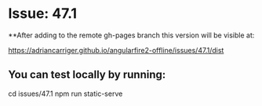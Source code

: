 # Issue: 47.1

**After adding to the remote gh-pages branch this version will be visible at:

https://adriancarriger.github.io/angularfire2-offline/issues/47.1/dist

## You can test locally by running:

cd issues/47.1
npm run static-serve
